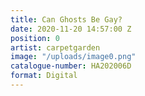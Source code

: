 ```yaml
---
title: Can Ghosts Be Gay?
date: 2020-11-20 14:57:00 Z
position: 0
artist: carpetgarden
image: "/uploads/image0.png"
catalogue-number: HA202006D
format: Digital
---
```


